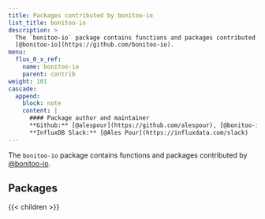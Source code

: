 ```yaml
---
title: Packages contributed by bonitoo-io
list_title: bonitoo-io
description: >
  The `bonitoo-io` package contains functions and packages contributed by
  [@bonitoo-io](https://github.com/bonitoo-io).
menu:
  flux_0_x_ref:
    name: bonitoo-io
    parent: contrib
weight: 101
cascade:
  append:
    block: note
    content: |
      #### Package author and maintainer
      **Github:** [@alespour](https://github.com/alespour), [@bonitoo-io](https://github.com/bonitoo-io)  
      **InfluxDB Slack:** [@Ales Pour](https://influxdata.com/slack)
---
```


The `bonitoo-io` package contains functions and packages contributed by
[@bonitoo-io](https://github.com/bonitoo-io).

## Packages

{{< children >}}